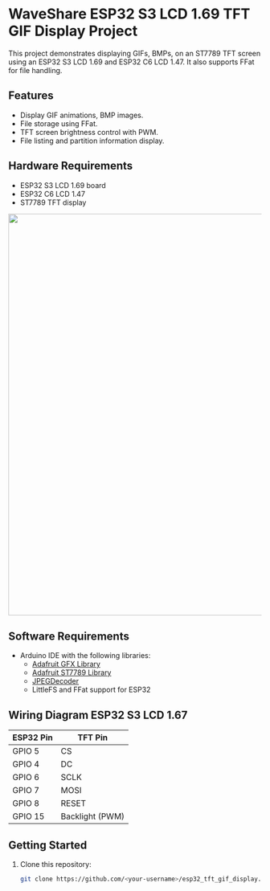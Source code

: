# WaveShare ESP32 S3 LCD 1.69 TFT GIF Display Project

This project demonstrates displaying GIFs, BMPs, 
on an ST7789 TFT screen using an ESP32 S3 LCD 1.69 and ESP32 C6 LCD 1.47. It also supports  FFat for file handling.

## Features
- Display GIF animations, BMP images.
- File storage using FFat.
- TFT screen brightness control with PWM.
- File listing and partition information display.

## Hardware Requirements
- ESP32 S3 LCD 1.69  board
- ESP32 C6 LCD 1.47
- ST7789 TFT display

<img src="ffts.mp4" width="800" />


## Software Requirements
- Arduino IDE with the following libraries:
  - [Adafruit GFX Library](https://github.com/adafruit/Adafruit-GFX-Library)
  - [Adafruit ST7789 Library](https://github.com/adafruit/Adafruit-ST7735-Library)
  - [JPEGDecoder](https://github.com/Bodmer/JPEGDecoder)
  - LittleFS and FFat support for ESP32

## Wiring Diagram ESP32 S3 LCD 1.67
| ESP32 Pin | TFT Pin        |
|-----------|----------------|
| GPIO 5    | CS             |
| GPIO 4    | DC             |
| GPIO 6    | SCLK           |
| GPIO 7    | MOSI           |
| GPIO 8    | RESET          |
| GPIO 15   | Backlight (PWM)|

## Getting Started
1. Clone this repository:
   ```bash
   git clone https://github.com/<your-username>/esp32_tft_gif_display.git
